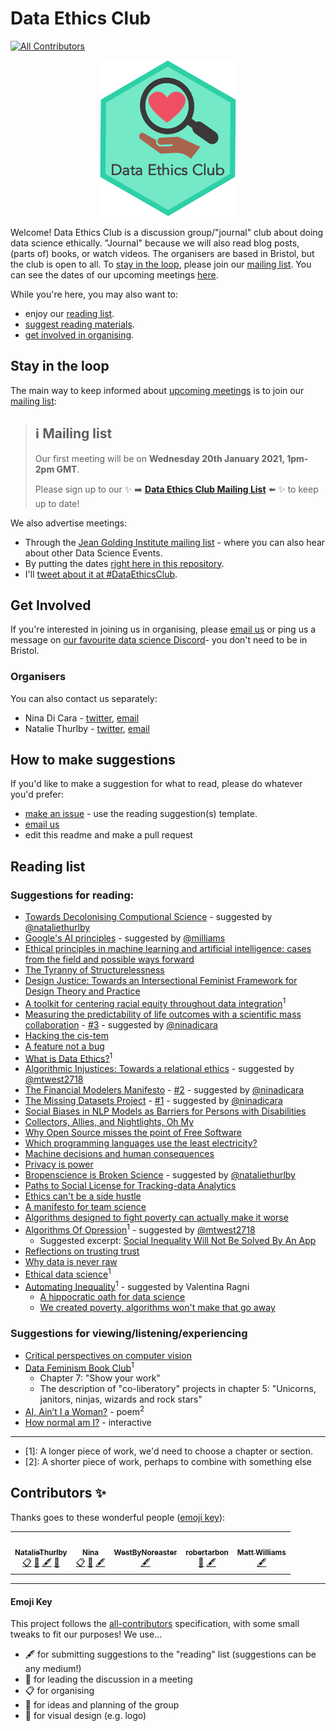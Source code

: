 # Data Ethics Club
<!-- ALL-CONTRIBUTORS-BADGE:START - Do not remove or modify this section -->
[![All Contributors](https://img.shields.io/badge/all_contributors-5-orange.svg?style=flat-square)](#contributors-)
<!-- ALL-CONTRIBUTORS-BADGE:END -->
<p align="center">
  <img height=250 src="logo.png">
</p>

Welcome! Data Ethics Club is a discussion group/"journal" club about doing data science ethically. "Journal" because we will also read blog posts, (parts of) books, or watch videos. The organisers are based in Bristol, but the club is open to all. To [stay in the loop](#stay-in-the-loop), please join our [mailing list](http://eepurl.com/hjkmnX). You can see the dates of our upcoming meetings [here](./MEETINGS.md).

While you're here, you may also want to:
* enjoy our [reading list](#reading-list).
* [suggest reading materials](#how-to-make-suggestions).
* [get involved in organising](#get-involved).

## Stay in the loop

The main way to keep informed about [upcoming meetings](./MEETINGS.md) is to join our [mailing list](http://eepurl.com/hjkmnX):

> :information_source: Mailing list
> ----
> Our first meeting will be on **Wednesday 20th January 2021, 1pm-2pm GMT**. 
>
> Please sign up to our :sparkles: :arrow_right: [**Data Ethics Club Mailing List**](http://eepurl.com/hjkmnX) :arrow_left: :sparkles: to keep up to date!

We also advertise meetings:
- Through the [Jean Golding Institute mailing list](https://www.bristol.ac.uk/golding/join-our-mailing-list/) - where you can also hear about other Data Science Events.
- By putting the dates [right here in this repository](./MEETINGS.md).
- I'll [tweet about it at #DataEthicsClub](https://twitter.com/hashtag/DataEthicsClub?src=hashtag_click).

## Get Involved
If you're interested in joining us in organising, please [email us](mailto:grp-ethicaldatascience@groups.bristol.ac.uk) or ping us a message on [our favourite data science Discord](bit.ly/data-discord)- you don't need to be in Bristol.

### Organisers
You can also contact us separately:
- Nina Di Cara - [twitter](twitter.com/ninadicara), [email](mailto:nina.dicara@bristol.ac.uk)
- Natalie Thurlby - [twitter](twitter.com/stataliet), [email](mailto:natalie.thurlby@bristol.ac.uk)

## How to make suggestions
If you'd like to make a suggestion for what to read, please do whatever you'd prefer:
* [make an issue](https://github.com/very-good-science/ethical-data-science-journal-club/issues/new/choose) - use the reading suggestion(s) template.
* [email us](mailto:grp-ethicaldatascience@groups.bristol.ac.uk)
* edit this readme and make a pull request

## Reading list

### Suggestions for reading:
* [Towards Decolonising Computional Science](https://arxiv.org/abs/2009.14258) - suggested by [@nataliethurlby](https://github.com/NatalieThurlby)
* [Google's AI principles](https://blog.google/technology/ai/ai-principles/) - suggested by [@milliams](http://milliams.com)
* [Ethical principles in machine learning and artificial intelligence: cases from the field and possible ways forward](https://www.nature.com/articles/s41599-020-0501-9) 
* [The Tyranny of Structurelessness](https://www.jofreeman.com/joreen/tyranny.htm)
* [Design Justice: Towards an Intersectional Feminist Framework for Design Theory and Practice](https://designjustice.org/s/SSRN-id3189696.pdf)
* [A toolkit for centering racial equity throughout data integration](https://www.aecf.org/resources/a-toolkit-for-centering-racial-equity-within-data-integration/)<sup>1</sup>
* [Measuring the predictability of life outcomes with a scientific mass collaboration](https://www.pnas.org/content/117/15/8398) - [#3](../../issues/3) - suggested by [@ninadicara](https://github.com/ninadicara)
* [Hacking the cis-tem](https://ieeexplore.ieee.org/document/8634814)
* [A feature not a bug](http://www.technologystories.org/a-feature-not-a-bug/)
* [What is Data Ethics?](https://royalsocietypublishing.org/doi/10.1098/rsta.2016.0360)<sup>1</sup>
* [Algorithmic Injustices: Towards a relational ethics](https://arxiv.org/abs/1912.07376) - suggested by [@mtwest2718](https://github.com/mtwest2718)
* [The Financial Modelers Manifesto](https://www.uio.no/studier/emner/sv/oekonomi/ECON4135/h09/undervisningsmateriale/FinancialModelersManifesto.pdf) - [#2](../../issues/2) - suggested by [@ninadicara](https://github.com/ninadicara)
* [The Missing Datasets Project](https://github.com/MimiOnuoha/missing-datasets) - [#1](../../issues/1) - suggested by [@ninadicara](https://github.com/ninadicara)
* [Social Biases in NLP Models as Barriers for Persons with Disabilities](https://arxiv.org/pdf/2005.00813.pdf)
* [Collectors, Allies, and Nightlights, Oh My](https://www.wpcjournal.com/article/view/20275)
* [Why Open Source misses the point of Free Software](https://www.gnu.org/philosophy/open-source-misses-the-point.en.html)
* [Which programming languages use the least electricity?](https://thenewstack.io/which-programming-languages-use-the-least-electricity/)
* [Machine decisions and human consequences](https://arxiv.org/abs/1811.06747)
* [Privacy is power](https://www.politico.eu/article/privacy-is-power-opinion-data-gdpr/)
* [Bropenscience is Broken Science](https://thepsychologist.bps.org.uk/volume-33/november-2020/bropenscience-broken-science) - suggested by [@nataliethurlby](https://github.com/NatalieThurlby)
* [Paths to Social License for Tracking-data Analytics](https://psyarxiv.com/9nye8/)
* [Ethics can't be a side hustle](https://deardesignstudent.com/ethics-cant-be-a-side-hustle-b9e78c090aee)
* [A manifesto for team science](https://psyarxiv.com/2mdxh/)
* [Algorithms designed to fight poverty can actually make it worse](https://www.scientificamerican.com/article/algorithms-designed-to-fight-poverty-can-actually-make-it-worse/)
* [Algorithms Of Opression](https://safiyaunoble.com/research-writing/)<sup>1</sup> - suggested by [@mtwest2718](https://github.com/mtwest2718)
    * Suggested excerpt: [Social Inequality Will Not Be Solved By An App](https://www.wired.com/story/social-inequality-will-not-be-solved-by-an-app/)
* [Reflections on trusting trust](http://users.ece.cmu.edu/~ganger/712.fall02/papers/p761-thompson.pdf)
* [Why data is never raw](https://www.thenewatlantis.com/publications/why-data-is-never-raw)
* [Ethical data science](https://arxiv.org/pdf/1411.1373.pdf)<sup>1</sup>
* [Automating Inequality](https://virginia-eubanks.com/)<sup>1</sup> - suggested by Valentina Ragni
  * [A hippocratic oath for data science](https://virginia-eubanks.com/2018/02/21/a-hippocratic-oath-for-data-science/)
  * [We created poverty, algorithms won't make that go away](https://www.theguardian.com/commentisfree/2018/may/13/we-created-poverty-algorithms-wont-make-that-go-away)

### Suggestions for viewing/listening/experiencing
* [Critical perspectives on computer vision](https://slideslive.com/38923500/critical-perspectives-on-computer-vision)
* [Data Feminism Book Club](https://datafeminism.io/blog/book/data-feminism-reading-group/)<sup>1</sup>
    * Chapter 7: "Show your work"
    * The description of "co-liberatory" projects in chapter 5: "Unicorns, janitors, ninjas, wizards and rock stars" 
* [AI, Ain’t I a Woman?](https://www.youtube.com/watch?v=HZxV9w2o0FM) - poem<sup>2</sup>
* [How normal am I?](https://www.hownormalami.eu/) - interactive


---
- [1]: A longer piece of work, we'd need to choose a chapter or section.
- [2]: A shorter piece of work, perhaps to combine with something else

## Contributors ✨

Thanks goes to these wonderful people ([emoji key](#emoji-key)):

<!-- ALL-CONTRIBUTORS-LIST:START - Do not remove or modify this section -->
<!-- prettier-ignore-start -->
<!-- markdownlint-disable -->
<table>
  <tr>
    <td align="center"><a href="https://github.com/NatalieThurlby"><img src="https://avatars1.githubusercontent.com/u/17617308?v=4" width="100px;" alt=""/><br /><sub><b>NatalieThurlby</b></sub></a><br /><a href="#eventOrganizing-NatalieThurlby" title="Event Organizing">📋</a> <a href="#ideas-NatalieThurlby" title="Ideas, Planning, & Feedback">🤔</a> <a href="#content-NatalieThurlby" title="Content">🖋</a> <a href="#design-NatalieThurlby" title="Design">🎨</a></td>
    <td align="center"><a href="https://github.com/ninadicara"><img src="https://avatars1.githubusercontent.com/u/44364127?v=4" width="100px;" alt=""/><br /><sub><b>Nina</b></sub></a><br /><a href="#eventOrganizing-ninadicara" title="Event Organizing">📋</a> <a href="#ideas-ninadicara" title="Ideas, Planning, & Feedback">🤔</a> <a href="#content-ninadicara" title="Content">🖋</a></td>
    <td align="center"><a href="https://github.com/mtwest2718"><img src="https://avatars2.githubusercontent.com/u/8397376?v=4" width="100px;" alt=""/><br /><sub><b>WestByNoreaster</b></sub></a><br /><a href="#content-mtwest2718" title="Content">🖋</a></td>
    <td align="center"><a href="https://github.com/RobertArbon"><img src="https://avatars0.githubusercontent.com/u/7603520?v=4" width="100px;" alt=""/><br /><sub><b>robertarbon</b></sub></a><br /><a href="#design-robertarbon" title="Design">🎨</a> <a href="#content-robertarbon" title="Content">🖋</a></td>
    <td align="center"><a href="http://milliams.com"><img src="https://avatars2.githubusercontent.com/u/61316?v=4" width="100px;" alt=""/><br /><sub><b>Matt Williams</b></sub></a><br /><a href="#content-milliams" title="Content">🖋</a></td>
  </tr>
</table>

<!-- markdownlint-enable -->
<!-- prettier-ignore-end -->
<!-- ALL-CONTRIBUTORS-LIST:END -->

---
#### Emoji Key
This project follows the [all-contributors](https://github.com/all-contributors/all-contributors) specification, with some small tweaks to fit our purposes!  We use...  
+ 🖋  for submitting suggestions to the "reading" list (suggestions can be any medium!)
+ 💬  for leading the discussion in a meeting  
+ 📋  for organising  
+ 🤔  for ideas and planning of the group
+ 🎨  for visual design (e.g. logo)
